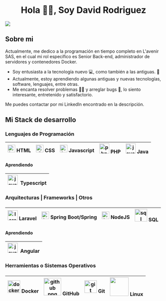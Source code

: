 

<div align="center">
  <h1 align="center">Hola 🙋‍♂️, Soy David Rodriguez</h1>
</div>
<img src="https://imgur.com/ZeG278k.png">

<h2>Sobre mi</h2>
<p>Actualmente, me dedico a la programación en tiempo completo en L'avenir SAS, en el cual mi rol específico es Senior Back-end, administrador de servidores y contenedores Docker. </p>

 - Soy entusiasta a la tecnología nuevo 💻, como también a las antiguas. 💽
 - Actualmente, estoy aprendiendo algunas antiguas y nuevas tecnologías, software, lenguajes, entre otras.
 - Me encanta resolver problemas 👩‍💻 y arreglar bugs 🐞, lo siento interesante, entretenido y satisfactorio.
<p>Me puedes contactar por mi LinkedIn encontrado en la descripción.</p>

<h2>Mi Stack de desarrollo</h2>
<h3>Lenguajes de Programación</h3>

| <img src="https://uxwing.com/wp-content/themes/uxwing/download/brands-and-social-media/html-icon.png" alt="html logo" width="24"> HTML | <img src="https://uxwing.com/wp-content/themes/uxwing/download/brands-and-social-media/css-icon.png" alt="CSS logo" width="24"> CSS | <img src="https://uxwing.com/wp-content/themes/uxwing/download/brands-and-social-media/javascript-programming-language-icon.png" alt="javascript logo" width="24"> Javascript | <img src="https://uxwing.com/wp-content/themes/uxwing/download/brands-and-social-media/php-programming-language-icon.png" alt="php logo" width="32"> PHP | <img src="https://uxwing.com/wp-content/themes/uxwing/download/brands-and-social-media/java-programming-language-icon.png" alt="java logo" width="32"> Java |
|---|---|---|---|---|


<h4>Aprendiendo</h4>

| <img src="https://uxwing.com/wp-content/themes/uxwing/download/brands-and-social-media/typescript-programming-language-icon.png" alt="java logo" width="32">&nbsp; Typescript |
|---|

<h3>Arquitecturas | Frameworks | Otros<h3>

| <img src="https://uxwing.com/wp-content/themes/uxwing/download/brands-and-social-media/laravel-icon.png" alt="laravel png" width="32"> Laravel | <img src="https://upload.wikimedia.org/wikipedia/commons/7/79/Spring_Boot.svg" alt="laravel png" width="24"> Spring Boot/Spring | <img src="https://uxwing.com/wp-content/themes/uxwing/download/brands-and-social-media/node-js-icon.png" alt="laravel png" width="24"> NodeJS | <img src="https://cdn.icon-icons.com/icons2/2107/PNG/512/file_type_sql_icon_130152.png" alt="sql png" width="40"> SQL
|---|---|---|---|

<h4>Aprendiendo</h4>

| <img src="https://uxwing.com/wp-content/themes/uxwing/download/brands-and-social-media/angular-icon.png" alt="java logo" width="32">&nbsp; Angular|
|---|

<h3>Herramientas o Sistemas Operativos<h3>

| <img src="https://uxwing.com/wp-content/themes/uxwing/download/brands-and-social-media/docker-icon.png" alt="docker png" width="40"> Docker | <img src="https://cdn.icon-icons.com/icons2/2157/PNG/512/github_git_hub_logo_icon_132878.png" alt="github png" width="56"> GitHub | <img src="https://uxwing.com/wp-content/themes/uxwing/download/brands-and-social-media/git-icon.png" alt="git png" width="40"> Git | <img src="https://img.icons8.com/color/96/linux--v1.png" width="60"> Linux | 
|---|---|---|---|
